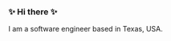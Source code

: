 ### ✨ Hi there ✨

I am a software engineer based in Texas, USA. 
<!--
**vivibui/vivibui** is a ✨ _special_ ✨ repository because its `README.md` (this file) appears on your GitHub profile.

Here are some ideas to get you started:

<!-- 🔭 I’m currently working on 
- 🌱 I’m currently learning cloud (AWS)
- 👯 I’m looking to collaborate on ...
- 🤔 I’m looking for help with ...
- 💬 Ask me about ...
- 📫 How to reach me: vivianbui.work@gmail.com
- 😄 Pronouns: ...
- ⚡ Fun fact: I am a latte-lover. It's my favorite thing to hangout at the coffee shop. 

